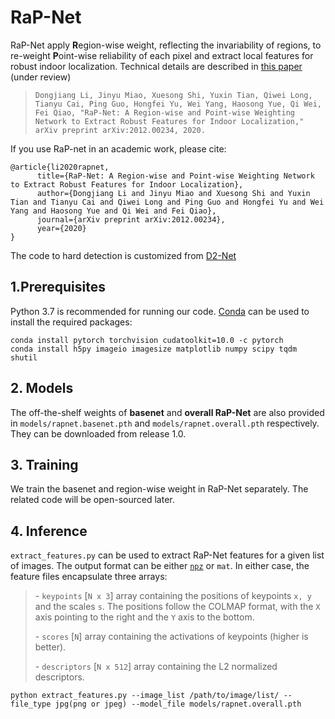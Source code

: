 # RaP-Net

RaP-Net apply **R**egion-wise weight, reflecting the invariability of regions, to re-weight **P**oint-wise  reliability of each pixel and extract local features for robust indoor localization. Technical details are described in [this paper](https://arxiv.org/abs/2012.00234) (under review)

> ```
> Dongjiang Li, Jinyu Miao, Xuesong Shi, Yuxin Tian, Qiwei Long, Tianyu Cai, Ping Guo, Hongfei Yu, Wei Yang, Haosong Yue, Qi Wei, Fei Qiao, "RaP-Net: A Region-wise and Point-wise Weighting Network to Extract Robust Features for Indoor Localization," arXiv preprint arXiv:2012.00234, 2020.
> ```

If you use RaP-net in an academic work, please cite:
```
@article{li2020rapnet,
      title={RaP-Net: A Region-wise and Point-wise Weighting Network to Extract Robust Features for Indoor Localization}, 
      author={Dongjiang Li and Jinyu Miao and Xuesong Shi and Yuxin Tian and Tianyu Cai and Qiwei Long and Ping Guo and Hongfei Yu and Wei Yang and Haosong Yue and Qi Wei and Fei Qiao},
      journal={arXiv preprint arXiv:2012.00234},
      year={2020}
}
```

 The code to hard detection is customized from [D2-Net](https://github.com/mihaidusmanu/d2-net)



## 1.Prerequisites

Python 3.7 is recommended for running our code. [Conda](https://docs.conda.io/en/latest/) can be used to install the required packages:

```
conda install pytorch torchvision cudatoolkit=10.0 -c pytorch
conda install h5py imageio imagesize matplotlib numpy scipy tqdm shutil
```



## 2. Models

The off-the-shelf weights of **basenet** and **overall RaP-Net** are also provided in `models/rapnet.basenet.pth` and `models/rapnet.overall.pth` respectively. They can be downloaded from release 1.0.



## 3. Training

We train the basenet and region-wise weight in RaP-Net separately. The related code will be open-sourced later.



## 4. Inference

`extract_features.py` can be used to extract RaP-Net features for a given list of images. The output format can be either [`npz`](https://docs.scipy.org/doc/numpy/reference/generated/numpy.savez.html) or `mat`. In either case, the feature files encapsulate three arrays: 

> \- `keypoints` [`N x 3`] array containing the positions of keypoints `x, y` and the scales `s`. The positions follow the COLMAP format, with the `X` axis pointing to the right and the `Y` axis to the bottom.
>
> \- `scores` [`N`] array containing the activations of keypoints (higher is better).
>
> \- `descriptors` [`N x 512`] array containing the L2 normalized descriptors.



```python extract_features.py --image_list /path/to/image/list/ --file_type jpg(png or jpeg) --model_file models/rapnet.overall.pth  ```

